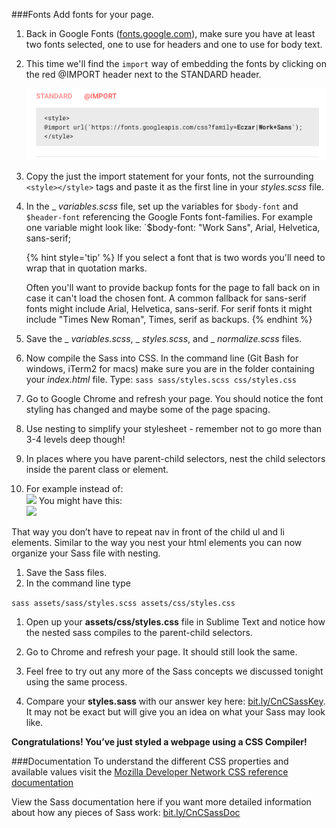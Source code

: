 ###Fonts
Add fonts for your page.

1. Back in Google Fonts ([fonts.google.com](https://fonts.google.com/)), make sure you have at least two fonts selected, one to use for headers and one to use for body text.

2. This time we'll find the `import` way of embedding the fonts by clicking on the red @IMPORT header next to the STANDARD header.

    ![](/images/font-import.png)

3. Copy the just the import statement for your fonts, not the surrounding `<style></style>` tags and paste it as the first line in your _styles.scss_ file.

4. In the _ _variables.scss_ file, set up the variables for `$body-font` and `$header-font` referencing the Google Fonts font-families. For example one variable might look like: `$body-font: "Work Sans", Arial, Helvetica, sans-serif;

    {% hint style='tip' %}
    If you select a font that is two words you'll need to wrap that in quotation marks.
    
    Often you'll want to provide backup fonts for the page to fall back on in case it can't load the chosen font. A common fallback for sans-serif fonts might include Arial, Helvetica, sans-serif. For serif fonts it might include "Times New Roman", Times, serif as backups.
    {% endhint %}

5. Save the _ _variables.scss_, _ _styles.scss_, and _ _normalize.scss_ files.

6. Now compile the Sass into CSS. In the command line (Git Bash for windows, iTerm2 for macs) make sure you are in the folder containing your _index.html_ file. Type: `sass sass/styles.scss css/styles.css`

7. Go to Google Chrome and refresh your page. You should notice the font styling has changed and maybe some of the page spacing.



7. Use nesting to simplify your stylesheet - remember not to go more than 3-4 levels deep though!

1. In places where you have parent-child selectors, nest the child selectors inside the parent class or element.
1. For example instead of:<br>
![](../images/image05.png)
You might have this:<br>
![](../images/image01.png)

That way you don’t have to repeat nav in front of the child ul and li elements. Similar to the way you nest your html elements you can now organize your Sass file with nesting.

1. Save the Sass files.
1. In the command line type

`sass assets/sass/styles.scss assets/css/styles.css`

1. Open up your **assets/css/styles.css** file in Sublime Text and notice how the nested sass compiles to the parent-child selectors.
1. Go to Chrome and refresh your page. It should still look the same.




10. Feel free to try out any more of the Sass concepts we discussed tonight using the same process.


1. Compare your **styles.sass** with our answer key here: [bit.ly/CnCSassKey](https://www.google.com/url?q=http://bit.ly/CnCSassKey&sa=D&ust=1478381675890000&usg=AFQjCNHy8sjHANATp6X20-ZMCmis6PP5pw). It may not be exact but will give you an idea on what your Sass may look like.

**Congratulations! You’ve just styled a webpage using a CSS Compiler!**

###Documentation
To understand the different CSS properties and available values visit the [Mozilla Developer Network CSS reference documentation](https://developer.mozilla.org/en-US/docs/Web/CSS/Reference)

View the Sass documentation here if you want more detailed information about how any pieces of Sass work: [bit.ly/CnCSassDoc](http://bit.ly/CnCSassDoc) 
